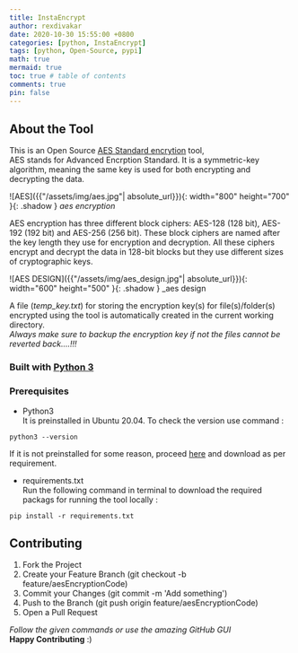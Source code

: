 ```yaml
---
title: InstaEncrypt
author: rexdivakar
date: 2020-10-30 15:55:00 +0800
categories: [python, InstaEncrypt]
tags: [python, Open-Source, pypi]
math: true
mermaid: true
toc: true # table of contents
comments: true
pin: false
---
```



## About the Tool

This is an Open Source [AES Standard encrytion](https://www.comparitech.com/blog/information-security/what-is-aes-encryption/) tool,<br />
AES stands for Advanced Encrption Standard. It is a symmetric-key algorithm, meaning the same key is used for both encrypting and decrypting the data.

![AES]({{"/assets/img/aes.jpg"| absolute_url}}){: width="800" height="700" }{: .shadow }
_aes encryption_

AES encryption has three different block ciphers: AES-128 (128 bit), AES-192 (192 bit) and AES-256 (256 bit). These block ciphers are named after the key length they use for encryption and decryption. All these ciphers encrypt and decrypt the data in 128-bit blocks but they use different sizes of cryptographic keys.

![AES DESIGN]({{"/assets/img/aes_design.jpg"| absolute_url}}){: width="600" height="500" }{: .shadow }
_aes design

A file (_temp_key.txt_) for storing the encryption key(s) for file(s)/folder(s) encrypted using the tool is automatically created in the current working directory.<br/>
_Always make sure to backup the encryption key if not the files cannot be reverted back....!!!_

### Built with [Python 3](https://www.python.org/)

### Prerequisites

* Python3<br>
It is preinstalled in Ubuntu 20.04. To check the version use command :

```
python3 --version
```

If it is not preinstalled for some reason, proceed [here][4] and download as per requirement.

* requirements.txt<br>
Run the following command in terminal to download the required packags for running the tool locally :

```
pip install -r requirements.txt
```

## Contributing

1. Fork the Project
1. Create your Feature Branch (git checkout -b feature/aesEncryptionCode)
1. Commit your Changes (git commit -m 'Add something')
1. Push to the Branch (git push origin feature/aesEncryptionCode)
1. Open a Pull Request

_Follow the given commands or use the amazing GitHub GUI_
<br>**Happy Contributing** :)

[contributors-shield]: https://img.shields.io/github/contributors/rexdivakar/Fi1e-EncRypt0R.svg?style=flat-square
[contributors-url]: https://github.com/rexdivakar/Fi1e-EncRypt0R/graphs/contributors
[forks-shield]: https://img.shields.io/github/forks/rexdivakar/Fi1e-EncRypt0R.svg?style=flat-square
[forks-url]: https://github.com/rexdivakar/Fi1e-EncRypt0R/network/members
[stars-shield]: https://img.shields.io/github/stars/rexdivakar/Fi1e-EncRypt0R.svg?style=flat-square
[stars-url]: https://github.com/rexdivakar/Fi1e-EncRypt0R/stargazers
[issues-shield]: https://img.shields.io/github/issues/rexdivakar/Fi1e-EncRypt0R.svg?style=flat-square
[issues-url]: https://github.com/rexdivakar/Fi1e-EncRypt0R/issues
[license-shield]: https://img.shields.io/github/license/rexdivakar/Fi1e-EncRypt0R.svg?style=flat-square
[license-url]: https://github.com/rexdivakar/Fi1e-EncRypt0R/blob/master/LICENSE.txt
[0]:https://www.comparitech.com/blog/information-security/what-is-aes-encryption/
[1]:https://www.python.org/
[2]:https://docs.github.com/en/free-pro-team@latest/github/creating-cloning-and-archiving-repositories/cloning-a-repository-from-github
[3]:https://docs.github.com/en/free-pro-team@latest/github/creating-cloning-and-archiving-repositories/cloning-a-repository
[4]:https://www.python.org/downloads/
[img1]:https://www.atpinc.com/upload/images/2020/04-22/4e79465eb02f4422a7c4bba9f99ffa09.jpg
[img2]:https://cdn.ttgtmedia.com/rms/onlineImages/security-aes_design_mobile.jpg
[img3]:https://github.com/rexdivakar/Fi1e-EncRypt0R/blob/master/images/Screenshot%20from%202020-10-01%2021-22-14.png
[img4]:https://github.com/rexdivakar/Fi1e-EncRypt0R/blob/master/images/Screenshot%20from%202020-10-01%2021-24-53.png
[img5]:https://github.com/rexdivakar/Fi1e-EncRypt0R/blob/master/images/Screenshot%20from%202020-10-01%2021-26-17.png
[img6]:https://github.com/rexdivakar/Fi1e-EncRypt0R/blob/master/images/Screenshot%20from%202020-10-01%2021-27-23.png
